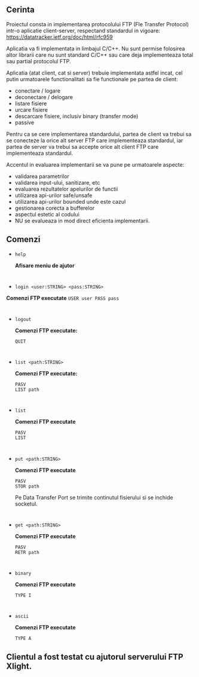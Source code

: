 ## Cerinta

Proiectul consta in implementarea protocolului FTP (Fle Transfer Protocol) intr-o aplicatie client-server, respectand standardul in vigoare: https://datatracker.ietf.org/doc/html/rfc959

Aplicatia va fi implementata in limbajul C/C++. Nu sunt permise folosirea altor librarii care nu sunt standard C/C++ sau care deja implementeaza total sau partial protocolul FTP.

Aplicatia (atat client, cat si server) trebuie implementata astfel incat, cel putin urmatoarele functionalitati sa fie functionale pe partea de client:

- conectare / logare
- deconectare / delogare
- listare fisiere
- urcare fisiere
- descarcare fisiere, inclusiv binary (transfer mode) 
- passive

Pentru ca se cere implementarea standardului, partea de client va trebui sa se conecteze la orice alt server FTP care implementeaza standardul, iar partea de server va trebui sa accepte orice alt client FTP care implementeaza standardul.

Accentul in evaluarea implementarii se va pune pe urmatoarele aspecte:
- validarea parametrilor
- validarea input-ului, sanitizare, etc
- evaluarea rezultatelor apelurilor de functii
- utilizarea api-urilor safe/unsafe
- utilizarea api-urilor bounded unde este cazul
- gestionarea corecta a bufferelor
- aspectul estetic al codului
- NU se evalueaza in mod direct eficienta implementarii.

## Comenzi

- ```help```

  **Afisare meniu de ajutor**
#

- ```login <user:STRING> <pass:STRING>```

 **Comenzi FTP executate**
    ```
    USER user
    PASS pass
    ```
#
- ```logout```

    **Comenzi FTP executate:**
    ```
    QUIT
    ```
#
- ```list <path:STRING>```

    **Comenzi FTP executate:**
    ```
    PASV
    LIST path
    ```
#
- ```list```

    **Comenzi FTP executate**
    ```
    PASV
    LIST
    ```
#
- ```put <path:STRING>```

    **Comenzi FTP executate**
    ```
    PASV
    STOR path
    ```

    Pe Data Transfer Port se trimite continutul fisierului si se inchide socketul.
#
- ```get <path:STRING>```

    **Comenzi FTP executate**
    ```
    PASV
    RETR path
    ```
#
- ```binary```

    **Comenzi FTP executate**
    ```
    TYPE I
    ```
#
- ```ascii```

    **Comenzi FTP executate**
    ```
    TYPE A
    ```


## Clientul a fost testat cu ajutorul serverului FTP Xlight.
